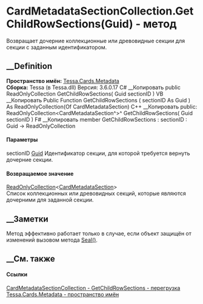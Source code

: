 # CardMetadataSectionCollection.GetChildRowSections(Guid) - метод
Возвращает дочерние коллекционные или древовидные секции для секции с заданным
идентификатором.
## __Definition
 **Пространство имён:** [Tessa.Cards.Metadata](N_Tessa_Cards_Metadata.htm)  
 **Сборка:** Tessa (в Tessa.dll) Версия: 3.6.0.17
C# __Копировать
     public ReadOnlyCollection<CardMetadataSection> GetChildRowSections(
    	Guid sectionID
    )
VB __Копировать
     Public Function GetChildRowSections ( 
    	sectionID As Guid
    ) As ReadOnlyCollection(Of CardMetadataSection)
C++ __Копировать
     public:
    ReadOnlyCollection<CardMetadataSection^>^ GetChildRowSections(
    	Guid sectionID
    )
F# __Копировать
     member GetChildRowSections : 
            sectionID : Guid -> ReadOnlyCollection<CardMetadataSection> 
#### Параметры
sectionID [Guid](https://learn.microsoft.com/dotnet/api/system.guid)
    Идентификатор секции, для которой требуется вернуть дочерние секции.
#### Возвращаемое значение
[ReadOnlyCollection](https://learn.microsoft.com/dotnet/api/system.collections.objectmodel.readonlycollection-1)<[CardMetadataSection](T_Tessa_Cards_Metadata_CardMetadataSection.htm)>  
Список коллекционных или древовидных секций, которые являются дочерними для
заданной секции.
##  __Заметки
Метод эффективно работает только в случае, если объект защищён от изменений
вызовом метода [Seal()](M_Tessa_Cards_CardSerializableObject_Seal.htm).
## __См. также
#### Ссылки
[CardMetadataSectionCollection -
](T_Tessa_Cards_Metadata_CardMetadataSectionCollection.htm)
[GetChildRowSections -
перегрузка](Overload_Tessa_Cards_Metadata_CardMetadataSectionCollection_GetChildRowSections.htm)
[Tessa.Cards.Metadata - пространство имён](N_Tessa_Cards_Metadata.htm)
